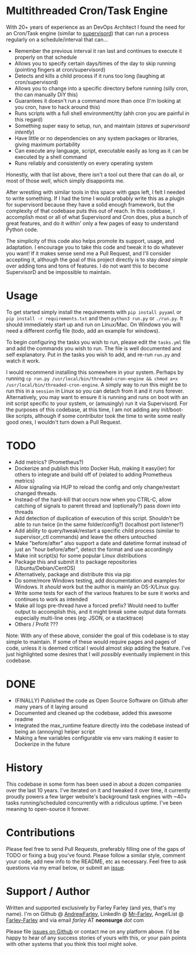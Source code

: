 # Multithreaded Cron/Task Engine

With 20+ years of experience as an DevOps Architect I found the need for an Cron/Task engine (similar to [supervisord](http://supervisord.org/)) that can run a process regularly on a schedule/interval that can...

* Remember the previous interval it ran last and continues to execute it properly on that schedule
* Allows you to specify certain days/times of the day to skip running (pointing fingers at cron/supervisord)
* Detects and kills a child process if it runs too long (laughing at cron/supervisord)
* Allows you to change into a specific directory before running (silly cron, tho can manually DiY this)
* Guarantees it doesn't run a command more than once (I'm looking at you cron, have to hack around this)
* Runs scripts with a full shell environment/tty (ahh cron you are painful in this regard)
* Something super easy to setup, run, and maintain (_stares at supervisord intently_)
* Have little or no dependencies on any system packages or libraries, giving maximum portability
* Can execute any language, script, executable easily as long as it can be executed by a shell command
* Runs reliably and consistently on every operating system

Honestly, with that list above, there isn't a tool out there that can do all, or most of those _well_, which simply disappoints me.

After wrestling with similar tools in this space with gaps left, I felt I needed to write something.  If I had the time I would probably write this as a plugin for supervisord because they have a solid enough framework, but the complexity of that codebase puts this out of reach.  In this codebase, I accomplish most or all of what Supervisord and Cron does, plus a bunch of great features, and do it within' only a few pages of easy to understand Python code.

The simplicity of this code also helps promote its support, usage, and adaptation.  I encourage you to take this code and tweak it to do whatever you want!  If it makes sense send me a Pull Request, and I'll consider accepting it, although the goal of this project directly is to stay _dead simple_ over adding tons and tons of features.  I do not want this to become SupervisorD and be impossible to maintain.

# Usage

To get started simply install the requirements with `pip install pyyaml` or `pip install -r requirements.txt` and then `python3 run.py` or `./run.py`.  It should immediately start up and run on Linux/Mac.  On Windows you will need a different config file (todo, add an example for windows).

To begin configuring the tasks you wish to run, please edit the `tasks.yml` file and add the commands you wish to run.  The file is well documented and self explanatory.  Put in the tasks you wish to add, and re-run `run.py` and watch it work.

I would recommend installing this somewhere in your system.  Perhaps by running `cp run.py /usr/local/bin/threaded-cron-engine && chmod a+x /usr/local/bin/threaded-cron-engine`.  A simply way to run this might be to run this in a `session` in Linux so you can detach from it and it runs forever.  Alternatively, you may want to ensure it is running and runs on boot with an init script specific to your system, or (amusingly) run it via Supervisord.  For the purposes of this codebase, at this time, I am not adding any init/boot-like scripts, although if some contributor took the time to write some really good ones, I wouldn't turn down a Pull Request.

# TODO

* Add metrics?  (Prometheus?)
* Dockerize and publish this into Docker Hub, making it easy(ier) for others to integrate and build off of (related to adding Prometheus metrics)
* Allow signaling via HUP to reload the config and only change/restart changed threads.
* Instead-of the hard-kill that occurs now when you CTRL-C, allow catching of signals to parent thread and (optionally?) pass down into threads
* Add detection of duplication of execution of this script.  Shouldn't be able to run twice (in the same folder/config?) (localhost port listener?)
* Add ability to query/tweak/restart a specific child process (similar to supervisor_ctl commands) and leave the others untouched
* Make "before/after" also support a date and datetime format instead of just an "hour before/after", detect the format and use accordingly
* Make init script(s) for some popular Linux distributions
* Package this and submit it to package repositories (Ubuntu/Debian/CentOS)
* Alternatively, package and distribute this via pip
* Do some/more Windows testing, add documentation and examples for Windows.  It _should_ work but the author is mainly an OS-X/Linux guy.
* Write some tests for each of the various features to be sure it works and continues to work as intended
* Make all logs pre-thread have a forced prefix?  Would need to buffer output to accomplish this, and it might break some output data formats especially multi-line ones (eg: JSON, or a stacktrace)
* Others / Profit ???

Note: With any of these above, consider the goal of this codebase is to stay simple to maintain.  If some of these would require pages and pages of code, unless it is deemed critical I would almost skip adding the feature.  I've just highlighted some desires that I will _possibly_ eventually implement in this codebase.

# DONE

* (FINALLY) Published the code as Open Source Software on Github after many years of it laying around
* Documented and cleaned up the codebase, added this awesome readme
* Integrated the max_runtime feature directly into the codebase instead of being an (annoying) helper script
* Making a few variables configurable via env vars making it easier to Dockerize in the future

# History

This codebase in some form has been used in about a dozen companies over the last 10 years.  I've iterated on it and tweaked it over time, it currently proudly powers a few larger website's background task engines with ~40+ tasks running/scheduled concurrently with a ridiculous uptime.  I've been meaning to open-source it forever.

# Contributions

Please feel free to send Pull Requests, preferably filling one of the gaps of TODO or fixing a bug you've found.  Please follow a similar style, comment your code, add new info to the README, etc as necessary.  Feel free to ask questions via my email below, or submit an [issue](https://github.com/DevOps-Nirvana/threaded-cron-task-engine/issues).

# Support / Author

Written and supported exclusively by Farley Farley (and yes, that's my name).  I'm on Github @ [AndrewFarley](http://github.com/andrewfarley), LinkedIn @ [Mr-Farley](https://www.linkedin.com/in/mr-farley/), AngelList @ [Farley-Farley](https://angel.co/u/farley-farley) and via email _farley_ AT **neonsurge** _dot_ com

Please file [issues on Github](https://github.com/DevOps-Nirvana/threaded-cron-task-engine/issues) or contact me on any platform above.  I'd be happy to hear of any success stories of yours with this, or your pain points with other systems that you think this tool might solve.

